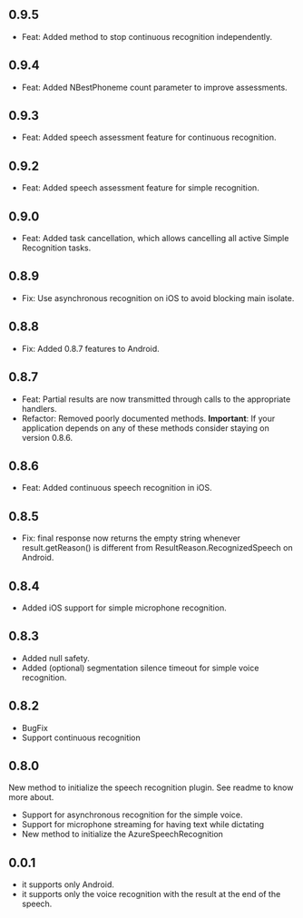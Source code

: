 ## 0.9.5
- Feat: Added method to stop continuous recognition independently.

## 0.9.4
- Feat: Added NBestPhoneme count parameter to improve assessments.

## 0.9.3
- Feat: Added speech assessment feature for continuous recognition.

## 0.9.2
- Feat: Added speech assessment feature for simple recognition.

## 0.9.0
- Feat: Added task cancellation, which allows cancelling all active Simple Recognition tasks.

## 0.8.9
- Fix: Use asynchronous recognition on iOS to avoid blocking main isolate.

## 0.8.8
- Fix: Added 0.8.7 features to Android.

## 0.8.7
- Feat: Partial results are now transmitted through calls to the appropriate handlers.
- Refactor: Removed poorly documented methods. __Important__: If your application depends on any of these methods consider staying on version 0.8.6.

## 0.8.6
- Feat: Added continuous speech recognition in iOS.

## 0.8.5
- Fix: final response now returns the empty string whenever result.getReason() is different from ResultReason.RecognizedSpeech on Android.

## 0.8.4
- Added iOS support for simple microphone recognition.

## 0.8.3
- Added null safety.
- Added (optional) segmentation silence timeout for simple voice recognition.

## 0.8.2
- BugFix
- Support continuous recognition

## 0.8.0
New method to initialize the speech recognition plugin.
See readme to know more about.

- Support for asynchronous recognition for the simple voice.
- Support for microphone streaming for having text while dictating
- New method to initialize the AzureSpeechRecognition

## 0.0.1
- it supports only Android.
- it supports only the voice recognition with the result at the end of the speech.
